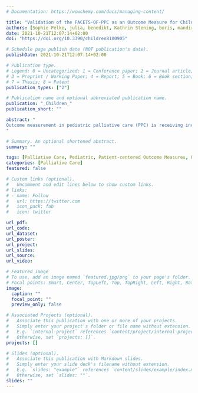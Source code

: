```yaml
---
# Documentation: https://wowchemy.com/docs/managing-content/

title: "Validation of the FACETS-OF-PPC as an Outcome Measure for Children with Severe Neurological Impairment and Their Families—A Multicenter Prospective Longitudinal Study"
authors: [Sophie Pelke, julia, benedikt, Kathrin Stening, boris, mandira]
date: 2021-10-21T12:07:14+02:00
doi: "https://doi.org/10.3390/children8100905"

# Schedule page publish date (NOT publication's date).
publishDate: 2021-10-21T12:07:14+02:00

# Publication type.
# Legend: 0 = Uncategorized; 1 = Conference paper; 2 = Journal article;
# 3 = Preprint / Working Paper; 4 = Report; 5 = Book; 6 = Book section;
# 7 = Thesis; 8 = Patent
publication_types: ["2"]

# Publication name and optional abbreviated publication name.
publication: "_Children_"
publication_short: ""

abstract: "
Outcome measurement in pediatric palliative care (PPC) is receiving increasing attention. The FACETS-OF-PPC, a multidimensional outcome measure for children with severe neurological impairment, has been developed and partly validated. This study aimed to conclude the validity of the German version of the FACETS-OF-PPC. A multicenter prospective study with two points of measurement has been conducted, employing confirmatory factor analyses, reliability analyses, and analyses to evaluate the tool’s sensitivity to change. Overall, 25 inpatient and outpatient teams throughout Germany recruited N = 227 parents of affected children and N = 238 professional caregivers. Participants filled out the FACETS-OF-PPC on the admission of a child to a palliative care service and at discharge from inpatient settings or two months after admission to outpatient services. The analyses revealed the questionnaire needing further adaption. Now, 17 of the original 34 items contribute to the construction of the questionnaire scales. The other items remain part of the questionnaire and may be evaluated descriptively. Furthermore, the FACETS-OF-PPC has moderate to appropriate internal consistency and is sensitive to change. Creating an outcome measure with good psychometric properties for the vulnerable population of children with severe neurological impairment appears extremely difficult. Considering these challenges, the FACETS-OF-PPC demonstrates adequate psychometric properties.
"

# Summary. An optional shortened abstract.
summary: ""

tags: [Palliative Care, Pediatric, Patient-centered Outcome Measures, Factor Analysis, Multicenter Study, Prospective Study, Validation]
categories: [Palliative Care]
featured: false

# Custom links (optional).
#   Uncomment and edit lines below to show custom links.
# links:
# - name: Follow
#   url: https://twitter.com
#   icon_pack: fab
#   icon: twitter

url_pdf:
url_code:
url_dataset:
url_poster:
url_project:
url_slides:
url_source:
url_video:

# Featured image
# To use, add an image named `featured.jpg/png` to your page's folder. 
# Focal points: Smart, Center, TopLeft, Top, TopRight, Left, Right, BottomLeft, Bottom, BottomRight.
image:
  caption: ""
  focal_point: ""
  preview_only: false

# Associated Projects (optional).
#   Associate this publication with one or more of your projects.
#   Simply enter your project's folder or file name without extension.
#   E.g. `internal-project` references `content/project/internal-project/index.md`.
#   Otherwise, set `projects: []`.
projects: []

# Slides (optional).
#   Associate this publication with Markdown slides.
#   Simply enter your slide deck's filename without extension.
#   E.g. `slides: "example"` references `content/slides/example/index.md`.
#   Otherwise, set `slides: ""`.
slides: ""
---
```

